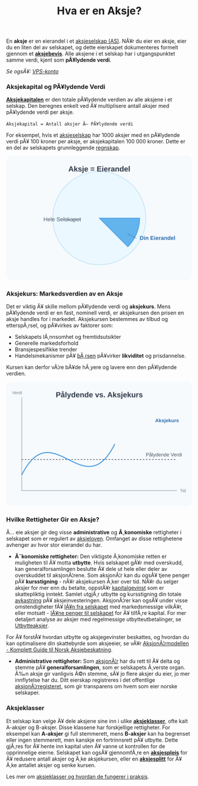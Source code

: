 ﻿---
title: "Hva er en Aksje?"
meta_title: "Hva er en Aksje?"
meta_description: 'En **aksje** er en eierandel i et [aksjeselskap (AS)](/blogs/regnskap/hva-er-et-aksjeselskap "Hva er et Aksjeselskap? Komplett Guide til Selskapsformen"). NÃ¥r ...'
slug: hva-er-en-aksje
type: blog
layout: pages/single
---

En **aksje** er en eierandel i et [aksjeselskap (AS)](/blogs/regnskap/hva-er-et-aksjeselskap "Hva er et Aksjeselskap? Komplett Guide til Selskapsformen"). NÃ¥r du eier en aksje, eier du en liten del av selskapet, og dette eierskapet dokumenteres formelt gjennom et [**aksjebevis**](/blogs/regnskap/hva-er-et-aksjebevis "Hva er et Aksjebevis? En Komplett Guide"). Alle aksjene i et selskap har i utgangspunktet samme verdi, kjent som **pÃ¥lydende verdi**.

*Se ogsÃ¥: [VPS-konto](/blogs/regnskap/vps-konto "VPS-konto - Oppbevaring av aksjer og verdipapirer i VPS")*

### Aksjekapital og PÃ¥lydende Verdi

**[Aksjekapitalen](/blogs/regnskap/hva-er-aksjekapital "Hva er Aksjekapital? Krav og Forklaring")** er den totale pÃ¥lydende verdien av alle aksjene i et selskap. Den beregnes enkelt ved Ã¥ multiplisere antall aksjer med pÃ¥lydende verdi per aksje.

`Aksjekapital = Antall aksjer Ã— PÃ¥lydende verdi`

For eksempel, hvis et [aksjeselskap](/blogs/regnskap/hva-er-et-aksjeselskap "Hva er et Aksjeselskap? Komplett Guide til Selskapsformen") har 1000 aksjer med en pÃ¥lydende verdi pÃ¥ 100 kroner per aksje, er aksjekapitalen 100 000 kroner. Dette er en del av selskapets grunnleggende [regnskap](/blogs/regnskap/hva-er-regnskap "Hva er Regnskap? En komplett guide").

![En illustrasjon som viser at en aksje er en eierandel i et selskap](aksje-eierandel.svg)

### Aksjekurs: Markedsverdien av en Aksje

Det er viktig Ã¥ skille mellom pÃ¥lydende verdi og **aksjekurs**. Mens pÃ¥lydende verdi er en fast, nominell verdi, er aksjekursen den prisen en aksje handles for i markedet. Aksjekursen bestemmes av tilbud og etterspÃ¸rsel, og pÃ¥virkes av faktorer som:

*   Selskapets lÃ¸nnsomhet og fremtidsutsikter
*   Generelle markedsforhold
*   Bransjespesifikke trender
*   Handelsmekanismer pÃ¥ [bÃ¸rsen](/blogs/regnskap/bors "Hva er BÃ¸rs? En Guide til Norsk BÃ¸rs og Aksjehandel") pÃ¥virker **likviditet** og prisdannelse.

Kursen kan derfor vÃ¦re bÃ¥de hÃ¸yere og lavere enn den pÃ¥lydende verdien.

![En graf som viser forskjellen mellom pÃ¥lydende verdi og den svingende aksjekursen](aksje-verdi.svg)

### Hvilke Rettigheter Gir en Aksje?

Ã… eie aksjer gir deg visse **administrative** og **Ã¸konomiske** rettigheter i selskapet som er regulert av [aksjeloven](/blogs/regnskap/hva-er-aksjeloven "Hva er Aksjeloven? Regler for Aksjeselskaper i Norge"). Omfanget av disse rettighetene avhenger av hvor stor eierandel du har.

*   **Ã˜konomiske rettigheter:** Den viktigste Ã¸konomiske retten er muligheten til Ã¥ motta **utbytte**. Hvis selskapet gÃ¥r med overskudd, kan generalforsamlingen beslutte Ã¥ dele ut hele eller deler av overskuddet til aksjonÃ¦rene. Som aksjonÃ¦r kan du ogsÃ¥ tjene penger pÃ¥ **kursstigning** - nÃ¥r aksjekursen Ã¸ker over tid. NÃ¥r du selger aksjer for mer enn du betalte, oppstÃ¥r [kapitalgevinst](/blogs/regnskap/hva-er-kapitalgevinst "Hva er Kapitalgevinst? Komplett Guide til Skatt og RegnskapsfÃ¸ring") som er skattepliktig inntekt. Samlet utgjÃ¸r utbytte og kursstigning din totale [avkastning](/blogs/regnskap/hva-er-avkastning "Hva er Avkastning? Komplett Guide til Investeringsavkastning og Beregning") pÃ¥ aksjeinvesteringen. AksjonÃ¦rer kan ogsÃ¥ under visse omstendigheter fÃ¥ [lÃ¥n fra selskapet](/blogs/regnskap/hva-er-aksjonaerlan-fra-as "Hva er AksjonÃ¦rlÃ¥n fra AS? Regler, Skatt og Praktiske RÃ¥d") med markedsmessige vilkÃ¥r, eller motsatt - [lÃ¥ne penger til selskapet](/blogs/regnskap/hva-er-aksjonaerlan-til-as "Hva er AksjonÃ¦rlÃ¥n til AS? Finansiering, Skatt og Praktiske RÃ¥d") for Ã¥ tilfÃ¸re kapital.
    For mer detaljert analyse av aksjer med regelmessige utbytteutbetalinger, se [Utbytteaksjer](/blogs/regnskap/utbytteaksjer "Utbytteaksjer “ Guide til utbytteaksjer og utbytteavkastning").

For Ã¥ forstÃ¥ hvordan utbytte og aksjegevinster beskattes, og hvordan du kan optimalisere din skattebyrde som aksjeeier, se vÃ¥r [AksjonÃ¦rmodellen - Komplett Guide til Norsk Aksjebeskatning](/blogs/regnskap/aksjonaermodellen-guide "AksjonÃ¦rmodellen - Komplett Guide til Norsk Aksjebeskatning").
*   **Administrative rettigheter:** Som [aksjonÃ¦r](/blogs/regnskap/hva-er-en-aksjonaer "Hva er en AksjonÃ¦r? En Komplett Guide") har du rett til Ã¥ delta og stemme pÃ¥ **generalforsamlingen**, som er selskapets Ã¸verste organ. Ã‰n aksje gir vanligvis Ã©n stemme, sÃ¥ jo flere aksjer du eier, jo mer innflytelse har du. Ditt eierskap registreres i det offentlige [aksjonÃ¦rregisteret](/blogs/regnskap/hva-er-aksjonaerregisteret "Hva er AksjonÃ¦rregisteret? Komplett Guide til Norges AksjonÃ¦rregister"), som gir transparens om hvem som eier norske selskaper.

### Aksjeklasser

Et selskap kan velge Ã¥ dele aksjene sine inn i ulike **[aksjeklasser](/blogs/regnskap/hva-er-aksjeklasser "Hva er Aksjeklasser? A-aksjer og B-aksjer Forklart")**, ofte kalt A-aksjer og B-aksjer. Disse klassene har forskjellige rettigheter. For eksempel kan **A-aksjer** gi full stemmerett, mens **B-aksjer** kan ha begrenset eller ingen stemmerett, men kanskje en fortrinnsrett pÃ¥ utbytte. Dette gjÃ¸res for Ã¥ hente inn kapital uten Ã¥ vanne ut kontrollen for de opprinnelige eierne. Selskapet kan ogsÃ¥ gjennomfÃ¸re en **[aksjespleis](/blogs/regnskap/hva-er-aksjespleis "Hva er Aksjespleis? En Detaljert Guide")** for Ã¥ redusere antall aksjer og Ã¸ke aksjekursen, eller en **[aksjesplitt](/blogs/regnskap/hva-er-aksjesplitt "Hva er en Aksjesplitt? En Komplett Guide")** for Ã¥ Ã¸ke antallet aksjer og senke kursen.

Les mer om [aksjeklasser og hvordan de fungerer i praksis](/blogs/regnskap/hva-er-aksjeklasser "Hva er Aksjeklasser? A-aksjer og B-aksjer Forklart").


